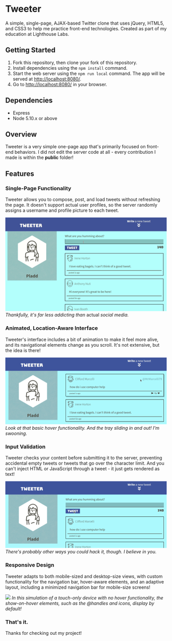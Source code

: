 # Tweeter
A simple, single-page, AJAX-based Twitter clone that uses jQuery, HTML5, and CSS3 to help me practice front-end technologies. Created as part of my education at Lighthouse Labs.

## Getting Started

1. Fork this repository, then clone your fork of this repository.
2. Install dependencies using the `npm install` command.
3. Start the web server using the `npm run local` command. The app will be served at <http://localhost:8080/>.
4. Go to <http://localhost:8080/> in your browser.

## Dependencies

- Express
- Node 5.10.x or above

## Overview

Tweeter is a very simple one-page app that's primarily focused on front-end behaviors. I did not edit the server code at all - every contribution I made is within the **public** folder!

## Features

### Single-Page Functionality
Tweeter allows you to compose, post, and load tweets without refreshing the page. It doesn't support actual user profiles, so the server randomly assigns a username and profile picture to each tweet.

<!-- tweetpost.gif goes here -->
![](https://github.com/itspladd/tweeter/blob/master/docs/tweetpost.gif)
*Thankfully, it's far less addicting than* actual *social media.*

### Animated, Location-Aware Interface
Tweeter's interface includes a bit of animation to make it feel more alive, and its navigational elements change as you scroll. It's not extensive, but the idea is there!

<!-- animation.gif goes here -->
![](https://github.com/itspladd/tweeter/blob/master/docs/animation.gif)
*Look at that basic hover functionality. And the tray sliding in and out! I'm swooning.*

### Input Validation
Tweeter checks your content before submitting it to the server, preventing accidental empty tweets or tweets that go over the character limit. And you can't inject HTML or JavaScript through a tweet - it just gets rendered as text!

<!-- validation.gif goes here -->
![](https://github.com/itspladd/tweeter/blob/master/docs/validation.gif)
*There's probably other ways you could hack it, though. I believe in you.*

### Responsive Design
Tweeter adapts to both mobile-sized and desktop-size views, with custom functionality for the navigation bar, hover-aware elements, and an adaptive layout, including a minimized navigation bar for mobile-size screens!

<!-- responsive.gif goes here -->
![](https://github.com/itspladd/tweeter/blob/master/docs/responsive.gif)
*In this simulation of a touch-only device with no hover functionality, the show-on-hover elements, such as the @handles and icons, display by default!*

### That's it.
Thanks for checking out my project!